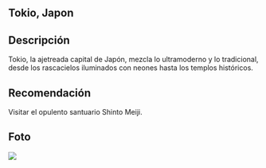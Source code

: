 ## Tokio, Japon 

## Descripción

Tokio, la ajetreada capital de Japón, mezcla lo ultramoderno y lo tradicional, desde los rascacielos iluminados con neones hasta los templos históricos.

## Recomendación

Visitar el opulento santuario Shinto Meiji.

## Foto
![](https://www.google.com/search?sca_esv=e3144f6254eef5eb&cs=1&sxsrf=AHTn8zpsLkLOR9XGzjX0yR_ZYAGzpaOV7Q:1740485833374&q=Tokio&udm=2&fbs=ABzOT_BnMAgCWdhr5zilP5f1cnRvK9uZj3HA_MTJAA6lXR8yQOHuLLuvP9rOMou0fHm-Hy8sYGFoN9cTETvpa-x59fPcXx0zffFn4aFQ7MaF1Fv3WNdVSLwbox-V6ZtA_CTLaZc2ynAzbacuunRY3CBb6wmm1hUr-GH4Scxjla6tI0k2eRB2td-jddf6iFaNT1N9V66W0j21f7OOxKnunM3VCGMdiwxcTQ&sa=X&ved=2ahUKEwjfy9b-5t6LAxXaTjABHewOB6AQtKgLegQIGxAB&biw=2225&bih=2042&dpr=1#vhid=z7XUjN7r4owmXM&vssid=mosaic)

